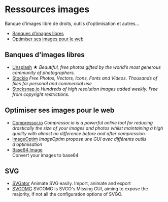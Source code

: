 # Ressources images
Banque d'images libre de droits, outils d'optimisation et autres...
- [Banques d'images libres](#banques-dimages-libres)
- [Optimiser ses images pour le web](#optimiser-ses-images-pour-le-web)

## Banques d'images libres
- [Unsplash](https://unsplash.com) ★
*Beautiful, free photos gifted by the world’s most generous community of photographers.*
- [Stockio](https://www.stockio.com)
*Free Photos, Vectors, Icons, Fonts and Videos. Thousands of files for personal and commercial use*
- [Stocksnap.io](https://stocksnap.io)
*Hundreds of high resolution images added weekly. Free from copyright restrictions.*

## Optimiser ses images pour le web
- [Compressor.io](https://compressor.io)
*Compressor.io is a powerful online tool for reducing drastically the size of your images and photos whilst maintaining a high quality with almost no difference before and after compression.*
- [ImageOptim](https://imageoptim.com/fr)
*ImageOptim propose une GUI avec différents outils d'optimisation*
- [Base64 Image](https://www.base64-image.de)  
Convert your images to base64

## SVG
- [SVGator](https://www.svgator.com)
Animate SVG easily. Import, animate and export
- [SVGOMG](https://jakearchibald.github.io/svgomg/)
SVGOMG is SVGO's Missing GUI, aiming to expose the majority, if not all the configuration options of SVGO.
